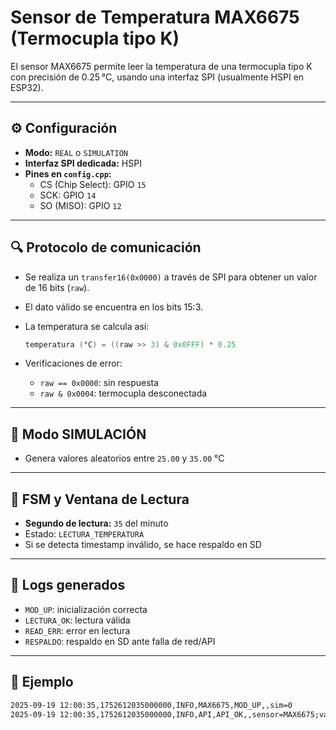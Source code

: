 # Sensor de Temperatura MAX6675 (Termocupla tipo K)

El sensor MAX6675 permite leer la temperatura de una termocupla tipo K con precisión de 0.25 °C, usando una interfaz SPI (usualmente HSPI en ESP32).

---

## ⚙️ Configuración

- **Modo:** `REAL` o `SIMULATION`
- **Interfaz SPI dedicada:** HSPI
- **Pines en `config.cpp`:**
  - CS (Chip Select): GPIO `15`
  - SCK: GPIO `14`
  - SO (MISO): GPIO `12`

---

## 🔍 Protocolo de comunicación

- Se realiza un `transfer16(0x0000)` a través de SPI para obtener un valor de 16 bits (`raw`).
- El dato válido se encuentra en los bits 15:3.
- La temperatura se calcula así:
  ```cpp
  temperatura (°C) = ((raw >> 3) & 0x0FFF) * 0.25
  ```

- Verificaciones de error:
  - `raw == 0x0000`: sin respuesta
  - `raw & 0x0004`: termocupla desconectada

---

## 🧪 Modo SIMULACIÓN

- Genera valores aleatorios entre `25.00` y `35.00` °C

---

## 🧠 FSM y Ventana de Lectura

- **Segundo de lectura:** `35` del minuto
- Estado: `LECTURA_TEMPERATURA`
- Si se detecta timestamp inválido, se hace respaldo en SD

---

## 📝 Logs generados

- `MOD_UP`: inicialización correcta
- `LECTURA_OK`: lectura válida
- `READ_ERR`: error en lectura
- `RESPALDO`: respaldo en SD ante falla de red/API

---

## 🧾 Ejemplo

```txt
2025-09-19 12:00:35,1752612035000000,INFO,MAX6675,MOD_UP,,sim=0
2025-09-19 12:00:35,1752612035000000,INFO,API,API_OK,,sensor=MAX6675;valor=29.75
```